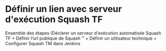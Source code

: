 # Définir un lien avec serveur d'exécution Squash TF

Ensemble des étapes (Déclarer un serveur d'exécution automatisée Squash TF + Définir l’url publique de Squash ™ + Définir un utilisateur technique + Configurer Squash TM dans Jenkins
